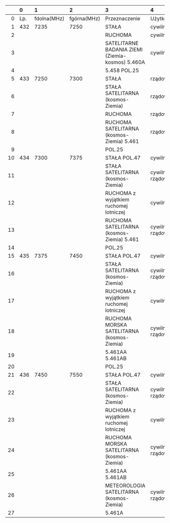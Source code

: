 |    | 0   | 1           | 2           | 3                                                | 4               |
|---:|:----|:------------|:------------|:-------------------------------------------------|:----------------|
|  0 | Lp. | fdolna(MHz) | fgórna(MHz) | Przeznaczenie                                    | Użytkowanie     |
|  1 | 432 | 7235        | 7250        | STAŁA                                            | cywilne         |
|  2 |     |             |             | RUCHOMA                                          | cywilne         |
|  3 |     |             |             | SATELITARNE BADANIA ZIEMI (Ziemia-kosmos) 5.460A | cywilne         |
|  4 |     |             |             | 5.458 POL.25                                     |                 |
|  5 | 433 | 7250        | 7300        | STAŁA                                            | rządowe         |
|  6 |     |             |             | STAŁA SATELITARNA (kosmos-Ziemia)                | rządowe         |
|  7 |     |             |             | RUCHOMA                                          | rządowe         |
|  8 |     |             |             | RUCHOMA SATELITARNA (kosmos-Ziemia) 5.461        | rządowe         |
|  9 |     |             |             | POL.25                                           |                 |
| 10 | 434 | 7300        | 7375        | STAŁA POL.47                                     | cywilne         |
| 11 |     |             |             | STAŁA SATELITARNA (kosmos-Ziemia)                | cywilno-rządowe |
| 12 |     |             |             | RUCHOMA z wyjątkiem ruchomej lotniczej           | cywilne         |
| 13 |     |             |             | RUCHOMA SATELITARNA (kosmos-Ziemia) 5.461        | cywilno-rządowe |
| 14 |     |             |             | POL.25                                           |                 |
| 15 | 435 | 7375        | 7450        | STAŁA POL.47                                     | cywilne         |
| 16 |     |             |             | STAŁA SATELITARNA (kosmos-Ziemia)                | cywilno-rządowe |
| 17 |     |             |             | RUCHOMA z wyjątkiem ruchomej lotniczej           | cywilne         |
| 18 |     |             |             | RUCHOMA MORSKA SATELITARNA (kosmos-Ziemia)       | cywilno-rządowe |
| 19 |     |             |             | 5.461AA 5.461AB                                  |                 |
| 20 |     |             |             | POL.25                                           |                 |
| 21 | 436 | 7450        | 7550        | STAŁA POL.47                                     | cywilne         |
| 22 |     |             |             | STAŁA SATELITARNA (kosmos-Ziemia)                | cywilno-rządowe |
| 23 |     |             |             | RUCHOMA z wyjątkiem ruchomej lotniczej           | cywilne         |
| 24 |     |             |             | RUCHOMA MORSKA SATELITARNA (kosmos-Ziemia)       | cywilno-rządowe |
| 25 |     |             |             | 5.461AA 5.461AB                                  |                 |
| 26 |     |             |             | METEOROLOGIA SATELITARNA (kosmos-Ziemia)         | cywilno-rządowe |
| 27 |     |             |             | 5.461A                                           |                 |